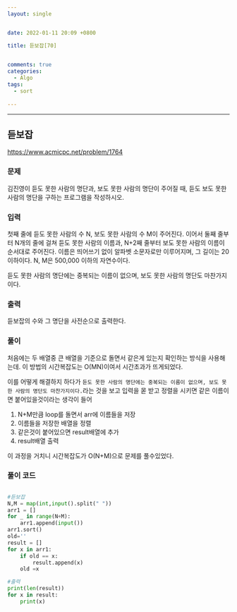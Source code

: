 ```yaml
---
layout: single


date: 2022-01-11 20:09 +0800

title: 듣보잡[70]

  
comments: true
categories: 
  - Algo
tags: 
  - sort
  
---
```


---

## 듣보잡



https://www.acmicpc.net/problem/1764

### 문제

김진영이 듣도 못한 사람의 명단과, 보도 못한 사람의 명단이 주어질 때, 듣도 보도 못한 사람의 명단을 구하는 프로그램을 작성하시오.



### 입력

첫째 줄에 듣도 못한 사람의 수 N, 보도 못한 사람의 수 M이 주어진다. 이어서 둘째 줄부터 N개의 줄에 걸쳐 듣도 못한 사람의 이름과, N+2째 줄부터 보도 못한 사람의 이름이 순서대로 주어진다. 이름은 띄어쓰기 없이 알파벳 소문자로만 이루어지며, 그 길이는 20 이하이다. N, M은 500,000 이하의 자연수이다.

듣도 못한 사람의 명단에는 중복되는 이름이 없으며, 보도 못한 사람의 명단도 마찬가지이다.



### 출력

듣보잡의 수와 그 명단을 사전순으로 출력한다.



### 풀이

처음에는 두 배열중 큰 배열을 기준으로 돌면서 같은게 있는지 확인하는 방식을 사용해는데. 이 방법의 시간복잡도는 O(MN)이여서 시간초과가 뜨게되었다. 

이를 어떻게 해결하지 하다가 `듣도 못한 사람의 명단에는 중복되는 이름이 없으며, 보도 못한 사람의 명단도 마찬가지이다.`라는 것을 보고 입력을 몯 받고 정렬을 시키면 같은 이름이면 붙어있을것이라는 생각이 들어

1. N+M만큼 loop를 돌면서 arr에 이름들을 저장
2. 이름들을 저장한 배열을 정렬
3. 같은것이 붙어있으면 result배열에 추가
4. result배열 출력

이 과정을 거치니 시간복잡도가 O(N+M)으로 문제를 풀수있었다. 



### 풀이 코드

```py

#듣보잡
N,M = map(int,input().split(" "))
arr1 = []
for _ in range(N+M):
    arr1.append(input())
arr1.sort()
old=''
result = []
for x in arr1:
    if old == x:
        result.append(x)
    old =x

#출력
print(len(result))
for x in result:
    print(x)
```

